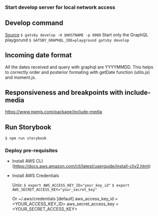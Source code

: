 ### Start develop server for local network access

## Develop command
[Source](https://github.com/gatsbyjs/gatsby/issues/5801#issuecomment-395786936)
`$ gatsby develop -H $HOSTNAME -p 8000`
Start only the GraphQL playgorund
`$ GATSBY_GRAPHQL_IDE=playground gatsby develop`
## Incoming date format
All the dates received and query with graphql are YYYYMMDD. This helps to correctly order and posterior formating with getDate function (utils.js) and moment.js.

## Responsiveness and breakpoints with include-media
https://www.npmjs.com/package/include-media
## Run Storybook
`$ npm run storybook`
### Deploy pre-requisites
- Install AWS CLI (https://docs.aws.amazon.com/cli/latest/userguide/install-cliv2.html)
- Install AWS Credentials
    
    Unix:
    `$ export AWS_ACCESS_KEY_ID="your_key_id"`
    `$ export AWS_SECRET_ACCESS_KEY="your_secret_key"`
    
    Or ~/.aws/credentials
    [default]
    aws_access_key_id = <YOUR_ACCESS_KEY_ID>
    aws_secret_access_key = <YOUR_SECRET_ACCESS_KEY>